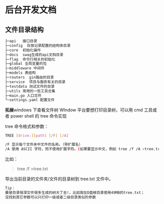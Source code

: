 # 后台开发文档

## 文件目录结构

```sh
├─api   接口目录
├─config  存放记录配置的结构体目录
├─core  初始化操作
├─docs  swag生成的api文档目录
├─flag  命令行相关的初始化
├─global 全局变量的包
├─middleware 中间件
├─models 表结构
├─routers  gin路由的目录
├─service  项目与服务有关的目录
├─testdata 测试文件的目录
├─utils 常用的一些工具合集
├─main.go 入口文件
└─settings.yaml 配置文件
```

**拓展**windows 下查看文件树
WIndow 平台要想打印目录树，可以用 cmd 工具或者 power shell 的 tree 命令实现

tree 命令格式和参数：

```sh
TREE [drive:][path] [/F] [/A]

/F 显示每个文件夹中文件的名称。（带扩展名）
/A 使用 ASCII 字符，而不使用扩展字符。(如果要显示中文，例如 tree /f /A >tree.txt)
```

比如：

> tree /f >tree.txt

导出当前目录的文件夹/文件的目录树到 tree.txt 文件中。

```sh
Tip：
要是目录很深文件很多生成的树大了去!，比如我在D盘根目录使用49MB的tree.txt；
没找到其它参数可以只打印一级或者二级目录类似的参数
```
